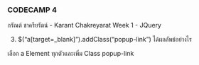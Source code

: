 ### CODECAMP 4

กรัณต์ ชาครียรัตน์ - Karant Chakreyarat
Week 1 - JQuery

3. \$(“a[target=_blank]”).addClass(“popup-link”) ได้ผลลัพธ์อย่างไร

เลือก a Element ทุกตัวและเพิ่ม Class popup-link
